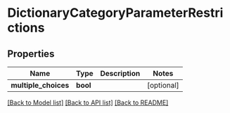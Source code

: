 # DictionaryCategoryParameterRestrictions

## Properties
Name | Type | Description | Notes
------------ | ------------- | ------------- | -------------
**multiple_choices** | **bool** |  | [optional] 

[[Back to Model list]](../README.md#documentation-for-models) [[Back to API list]](../README.md#documentation-for-api-endpoints) [[Back to README]](../README.md)


